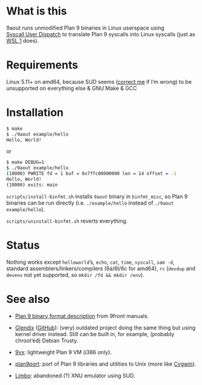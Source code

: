 # What is this

9aout runs unmodified Plan 9 binaries in Linux userspace using [Syscall User Dispatch](https://docs.kernel.org/admin-guide/syscall-user-dispatch.html) to translate Plan 9 syscalls into Linux syscalls (just as [WSL 1](https://en.wikipedia.org/wiki/Windows_Subsystem_for_Linux#WSL_1) does).

# Requirements

Linux 5.11+ on amd64, because SUD seems ([correct me](https://github.com/forked-from-1kasper/9aout/issues) if I’m wrong) to be unsupported on everything else & GNU Make & GCC

# Installation

```sh
$ make
$ ./9aout example/hello
Hello, World!
```

or

```sh
$ make DEBUG=1
$ ./9aout example/hello
(10000) PWRITE fd = 1 buf = 0x7ffc00000000 len = 14 offset = -1
Hello, World!
(10000) exits: main
```

`scripts/install-binfmt.sh` installs `9aout` binary in `binfmt_misc`, so Plan 9 binaries can be run directly (i.e. `./example/hello` instead of `./9aout example/hello`).

`scripts/uninstall-binfmt.sh` reverts everything.

# Status

Nothing works except `helloworld`’s, `echo`, `cat`, `time`, `syscall`, `sam -d`, standard assemblers/linkers/compilers (6a/6l/6c for amd64), `rc` (`devdup` and `devenv` not yet supported, so `mkdir /fd && mkdir /env`).

# See also

* [Plan 9 binary format description](http://man.9front.org/6/a.out) from 9front manuals.

* [Glendix](https://www.glendix.org/) ([GitHub](https://github.com/anantn/glendix)): (very) outdated project doing the same thing but using kernel driver instead. Still can be built in, for example, (probably chroot’ed) Debian Trusty.

* [9vx](https://github.com/9fans/vx32/tree/main/src/9vx): lightweight Plan 9 VM (i386 only).

* [plan9port](https://github.com/9fans/plan9port): port of Plan 9 libraries and utilities to Unix (more like [Cygwin](https://www.cygwin.com/)).

* [Limbo](https://github.com/meme/limbo): abandoned (?) XNU emulator using SUD.